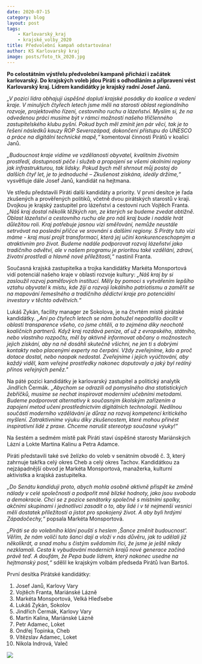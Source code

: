 ```yaml
---
date: 2020-07-15
category: blog
layout: post
tags:
    - Karlovarský_kraj
    - krajské_volby_2020
title: Předvolební kampaň odstartována!
author: KS Karlovarský kraj
image: posts/foto_tk_2020.jpg
---
```

**Po celostátním výstřelu předvolební kampaně přichází i začátek karlovarský. Do krajských voleb jdou Piráti s odhodláním a připraveni vést Karlovarský kraj. Lídrem kandidátky je krajský radní Josef Janů.**

*„V pozici lídra obhajuji úspěšné doplutí krajské posádky do koalice a vedení kraje. V minulých čtyřech letech jsme měli na starosti oblast regionálního rozvoje, projektového řízení, cestovního ruchu a lázeňství. Myslím si, že na odvedenou práci musíme být v rámci možností našeho tříčlenného zastupitelského klubu pyšní. Pokud bych měl zmínit jen pár věcí, tak je to řešení následků kauzy ROP Severozápad, dokončení přístupu do UNESCO a práce na digitální technické mapě,“* komentoval činnosti Pirátů v koalici Janů.

*„Budoucnost kraje vidíme ve vzdělanosti obyvatel, kvalitním životním prostředí, dostupnosti péče i služeb a propojení se všemi okolními regiony jak infrastrukturou, tak lidsky. Pokud bych měl shrnout můj postoj do dalších čtyř let, je to jednoduché – Zkušenost získána, ideály držíme,“* vysvětluje dále Josef Janů, kandidát na hejtmana.

Ve středu představili Piráti další kandidáty a priority. V první desítce je řada zkušených a prověřených politiků, včetně dvou pirátských starostů v kraji. Dvojkou je krajský zastupitel pro lázeňství a cestovní ruch Vojtěch Franta. *„Náš kraj dostal několik těžkých ran, ze kterých se budeme zvedat obtížně. Oblast lázeňství a cestovního ruchu ale pro náš kraj bude i nadále hrát důležitou roli. Kraj potřebuje jasnou vizi směřování, nemůže neustále setrvávat na poslední příčce ve srovnání s dalšími regiony. S Piráty tuto vizi máme - kraj musí projít transformací, která jej učiní konkurenceschopným a atraktivním pro život. Budeme nadále podporovat rozvoj lázeňství jako tradičního odvětví, ale v našem programu je prioritou také vzdělání, zdraví, životní prostředí a hlavně nové příležitosti,“* nastínil Franta.

Současná krajská zastupitelka a trojka kandidátky Markéta Monsportová vidí potenciál našeho kraje v oblasti rozvoje kultury: *„Náš kraj by si zasloužil rozvoj paměťových institucí. Měly by pomoci s vytvářením lepšího vztahu obyvatel k místu, kde žijí a rozvoji lokálního patriotismu a zaměřit se na mapování řemeslného a tradičního dědictví kraje pro potenciální investory v těchto odvětvích.“*

Lukáš Zykán, facility manager ze Sokolova, je na čtvrtém místě pirátské kandidátky. *„*Ani po čtyřech letech se nám bohužel nepodařilo docílit v oblasti transparence všeho, co jsme chtěli, a to zejména díky neochotě koaličních partnerů. Když kraj rozdává peníze, ať už z evropského, státního, nebo vlastního rozpočtu, měl by aktivně informovat občany o možnostech jejich získání, aby na ně dosáhli skutečně všichni, ne jen ti s dobrými kontakty nebo placenými experty na čerpání. Vždy zveřejníme, kdo a proč dotace dostal, nebo naopak nedostal. Zveřejníme i jejich vyúčtování, aby každý viděl, kam veřejné prostředky nakonec doputovaly a jaký byl reálný přínos veřejných peněz."**

Na páté pozici kandidátky je karlovarský zastupitel a politický analytik Jindřich Čermák. *„Abychom se odrazili od pomyslného dna statistických žebříčků, musíme se nechat inspirovat moderními učebními metodami. Budeme podporovat alternativy k současným školským zařízením a zapojení metod učení prostřednictvím digitálních technologií. Nedílnou součástí moderního vzdělávání je důraz na rozvoj kompetencí kritického myšlení. Zatraktivníme výuku díky zkušenostem, které mohou přinést inspirativní lidé z praxe. Chceme narušit stereotyp současné výuky!“*

Na šestém a sedmém místě pak Piráti staví úspěšné starosty Mariánských Lázní a Lokte Martina Kalinu a Petra Adamce.

Piráti představili také své želízko do voleb v senátním obvodě č. 3, který zahrnuje takřka celý okres Cheb a celý okres Tachov. Kandidátkou za nejzápadnější obvod je Markéta Monsportová, manažerka, kulturní aktivistka a krajská zastupitelka.

*„Do Senátu kandiduji proto, abych mohla osobně aktivně přispět ke změně nálady v celé společnosti a podpořit mně blízké hodnoty, jako jsou svoboda a demokracie. Chci se z pozice senátorky společně s místními spolky, akčními skupinami i jednotlivci zasadit o to, aby lidé i v té nejmenší vesnici měli dostatek příležitostí a jistot pro spokojený život. A aby byli hrdými Západočechy,“* popsala Markéta Monsportová.

*„Piráti se do volebního klání pouští s heslem ‚Šance změnit budoucnost'. Věřím, že nám voliči tuto šanci dají a vloží v nás důvěru, jak to udělali již několikrát, a snad mohu s čistým svědomím říci, že jsme je ještě nikdy nezklamali. Cesta k vybudování moderních krajů nové generace začíná právě teď. A doufám, že Pepa bude lídrem, který nakonec usedne na hejtmanský post,“* sdělil ke krajským volbám předseda Pirátů Ivan Bartoš.

První desítka Pirátské kandidátky:

1. Josef Janů, Karlovy Vary
2. Vojtěch Franta, Mariánské Lázně
3. Markéta Monsportová, Velká Hleďsebe
4. Lukáš Zykán, Sokolov
5. Jindřich Čermák, Karlovy Vary
6. Martin Kalina, Mariánské Lázně
7. Petr Adamec, Loket
8. Ondřej Topinka, Cheb
9. Vítězslav Adamec, Loket
10. Nikola Indrová, Valeč

![](/assets/img/posts/trio.jpg)
